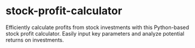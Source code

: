 # stock-profit-calculator
Efficiently calculate profits from stock investments with this Python-based stock profit calculator. Easily input key parameters and analyze potential returns on investments.
